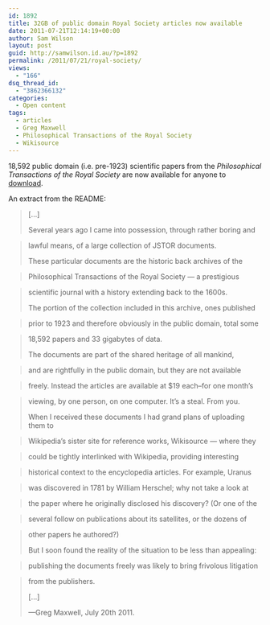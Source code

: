 ```yaml
---
id: 1892
title: 32GB of public domain Royal Society articles now available
date: 2011-07-21T12:14:19+00:00
author: Sam Wilson
layout: post
guid: http://samwilson.id.au/?p=1892
permalink: /2011/07/21/royal-society/
views:
  - "166"
dsq_thread_id:
  - "3862366132"
categories:
  - Open content
tags:
  - articles
  - Greg Maxwell
  - Philosophical Transactions of the Royal Society
  - Wikisource
---
```

18,592 public domain (i.e. pre-1923) scientific papers from the _Philosophical Transactions of the Royal Society_ are now available for anyone to [download](http://thepiratebay.org/torrent/6554331).

An extract from the README:

> […]
> 
> Several years ago I came into possession, through rather boring and
      
> lawful means, of a large collection of JSTOR documents.
> 
> These particular documents are the historic back archives of the
      
> Philosophical Transactions of the Royal Society — a prestigious
      
> scientific journal with a history extending back to the 1600s.
> 
> The portion of the collection included in this archive, ones published
      
> prior to 1923 and therefore obviously in the public domain, total some
      
> 18,592 papers and 33 gigabytes of data.
> 
> The documents are part of the shared heritage of all mankind,
      
> and are rightfully in the public domain, but they are not available
      
> freely. Instead the articles are available at $19 each–for one month’s
      
> viewing, by one person, on one computer. It’s a steal. From you.
> 
> When I received these documents I had grand plans of uploading them to
      
> Wikipedia’s sister site for reference works, Wikisource — where they
      
> could be tightly interlinked with Wikipedia, providing interesting
      
> historical context to the encyclopedia articles. For example, Uranus
      
> was discovered in 1781 by William Herschel; why not take a look at
      
> the paper where he originally disclosed his discovery? (Or one of the
      
> several follow on publications about its satellites, or the dozens of
      
> other papers he authored?)
> 
> But I soon found the reality of the situation to be less than appealing:
      
> publishing the documents freely was likely to bring frivolous litigation
      
> from the publishers.
> 
> […]
> 
> —Greg Maxwell, July 20th 2011.